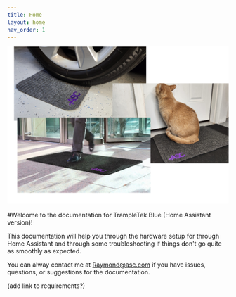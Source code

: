 ```yaml
---
title: Home
layout: home
nav_order: 1
---
```


<img src="images/mat_usage_image.png" width="600">

#Welcome to the documentation for TrampleTek Blue (Home Assistant version)!

This documentation will help you through the hardware setup for through Home Assistant and through some troubleshooting if things don't go quite as smoothly as expected.

You can alway contact me at Raymond@asc.com if you have issues, questions, or suggestions for the documentation.

(add link to requirements?)
